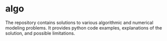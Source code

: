# algo
The repository contains solutions to various algorithmic and numerical modeling problems. It provides python code examples, explanations of the solution, and possible limitations.
